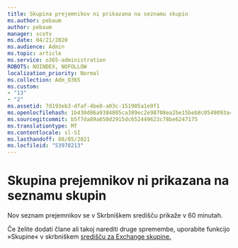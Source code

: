 ```yaml
---
title: Skupina prejemnikov ni prikazana na seznamu skupin
ms.author: pebaum
author: pebaum
manager: scotv
ms.date: 04/21/2020
ms.audience: Admin
ms.topic: article
ms.service: o365-administration
ROBOTS: NOINDEX, NOFOLLOW
localization_priority: Normal
ms.collection: Adm_O365
ms.custom:
- "13"
- "2"
ms.assetid: 7d193eb3-dfaf-4be8-a03c-151905a1e9f1
ms.openlocfilehash: 1b430d86a9384005ca389ec2e98708ea2be15beb8c0549093acb829f90189d38
ms.sourcegitcommit: b5f7da89a650d2915dc652449623c78be6247175
ms.translationtype: MT
ms.contentlocale: sl-SI
ms.lasthandoff: 08/05/2021
ms.locfileid: "53978213"
---
```

# <a name="distribution-group-not-showing-in-groups-list"></a>Skupina prejemnikov ni prikazana na seznamu skupin

Nov seznam prejemnikov se v Skrbniškem središču prikaže v 60 minutah.
  
Če želite dodati člane ali takoj narediti druge spremembe, uporabite funkcijo »Skupine« v skrbniškem [središču za Exchange skupine.](https://outlook.office365.com/ecp/?rfr=Admin_o365&amp;exsvurl=1)
  